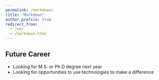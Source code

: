 ```yaml
---
permalink: /markdown/
title: "Markdown"
author_profile: true
redirect_from: 
  - /md/
  - /markdown.html
---
```


## Future Career

* Looking for M.S. or Ph.D degree next year
* Looking for opportunities to use technologies to make a difference


